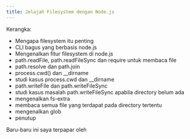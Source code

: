 ```yaml
---
title: Jelajah Filesystem dengan Node.js
---
```


Kerangka:

- Mengapa filesystem itu penting
- CLI bagus yang berbasis node.js
- Mengenalkan fitur filesystem di node.js
- path.readFile, path.readFileSync dan require untuk membaca file
- path.resolve dan path.join
- process.cwd() dan __dirname
- studi kasus process.cwd dan __dirname
- path.writeFile dan path.writeFileSync
- studi kasus masalah path.writeFileSync apabila directory belum ada
- mengenalkan fs-extra
- membaca semua file yang terdapat pada directory tertentu
- mengenalkan glob
- penutup

Baru-baru ini saya terpapar oleh
